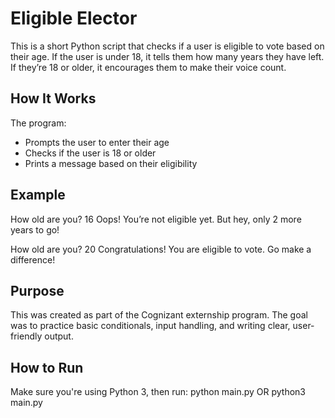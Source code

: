 # Eligible Elector

This is a short Python script that checks if a user is eligible to vote based on their age. If the user is under 18, it tells them how many years they have left. If they’re 18 or older, it encourages them to make their voice count.

## How It Works

The program:
- Prompts the user to enter their age
- Checks if the user is 18 or older
- Prints a message based on their eligibility

## Example
How old are you? 16
Oops! You’re not eligible yet. But hey, only 2 more years to go!

How old are you? 20
Congratulations! You are eligible to vote. Go make a difference!

## Purpose

This was created as part of the Cognizant externship program. The goal was to practice basic conditionals, input handling, and writing clear, user-friendly output.

## How to Run
Make sure you're using Python 3, then run: python main.py OR python3 main.py

